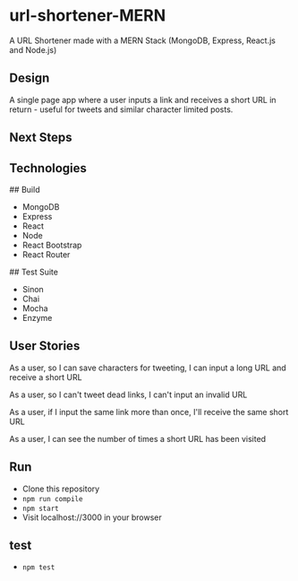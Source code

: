 # url-shortener-MERN

A URL Shortener made with a MERN Stack (MongoDB, Express, React.js and Node.js)

## Design
A single page app where a user inputs a link and receives a short URL in return - useful for tweets and similar character limited posts.

## Next Steps

## Technologies
## Build
- MongoDB
- Express
- React
- Node
- React Bootstrap
- React Router

## Test Suite
- Sinon
- Chai
- Mocha
- Enzyme

## User Stories

As a user, so I can save characters for tweeting, I can input a long URL and receive a short URL

As a user, so I can't tweet dead links, I can't input an invalid URL

As a user, if I input the same link more than once, I'll receive the same short URL

As a user, I can see the number of times a short URL has been visited

## Run

- Clone this repository
- `npm run compile`
- `npm start`
- Visit localhost://3000 in your browser

## test
- `npm test`
